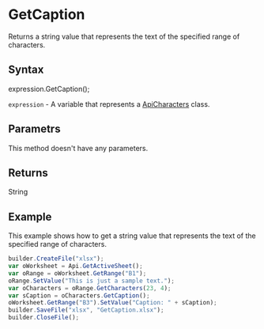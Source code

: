 # GetCaption

Returns a string value that represents the text of the specified range of characters.

## Syntax

expression.GetCaption();

`expression` - A variable that represents a [ApiCharacters](../ApiCharacters.md) class.

## Parametrs

This method doesn't have any parameters.

## Returns

String

## Example

This example shows how to get a string value that represents the text of the specified range of characters.

```javascript
builder.CreateFile("xlsx");
var oWorksheet = Api.GetActiveSheet();
var oRange = oWorksheet.GetRange("B1");
oRange.SetValue("This is just a sample text.");
var oCharacters = oRange.GetCharacters(23, 4);
var sCaption = oCharacters.GetCaption();
oWorksheet.GetRange("B3").SetValue("Caption: " + sCaption);
builder.SaveFile("xlsx", "GetCaption.xlsx");
builder.CloseFile();
```